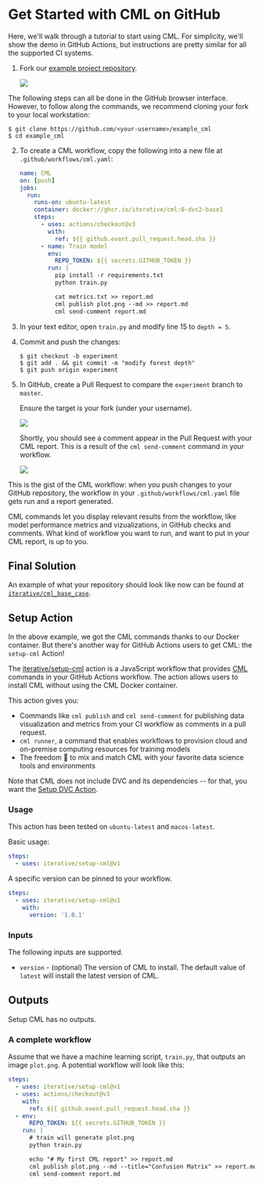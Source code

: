 # Get Started with CML on GitHub

Here, we'll walk through a tutorial to start using CML. For simplicity, we'll
show the demo in GitHub Actions, but instructions are pretty similar for all the
supported CI systems.

1. Fork our
   [example project repository](https://github.com/iterative/example_cml).

   ![](/img/fork_cml_project.png)

<admon type="tip">

The following steps can all be done in the GitHub browser interface. However, to
follow along the commands, we recommend cloning your fork to your local
workstation:

```cli
$ git clone https://github.com/<your-username>/example_cml
$ cd example_cml
```

</admon>

2. To create a CML workflow, copy the following into a new file at
   `.github/workflows/cml.yaml`:

   ```yaml
   name: CML
   on: [push]
   jobs:
     run:
       runs-on: ubuntu-latest
       container: docker://ghcr.io/iterative/cml:0-dvc2-base1
       steps:
         - uses: actions/checkout@v3
           with:
             ref: ${{ github.event.pull_request.head.sha }}
         - name: Train model
           env:
             REPO_TOKEN: ${{ secrets.GITHUB_TOKEN }}
           run: |
             pip install -r requirements.txt
             python train.py

             cat metrics.txt >> report.md
             cml publish plot.png --md >> report.md
             cml send-comment report.md
   ```

3. In your text editor, open `train.py` and modify line 15 to `depth = 5`.

4. Commit and push the changes:

   ```cli
   $ git checkout -b experiment
   $ git add . && git commit -m "modify forest depth"
   $ git push origin experiment
   ```

5. In GitHub, create a Pull Request to compare the `experiment` branch to
   `master`.

   <admon type="warn">

   Ensure the target is your fork (under your username).

   </admon>

   ![](/img/make_pr.png)

   Shortly, you should see a comment appear in the Pull Request with your CML
   report. This is a result of the `cml send-comment` command in your workflow.

   ![](/img/cml_first_report.png)

This is the gist of the CML workflow: when you push changes to your GitHub
repository, the workflow in your `.github/workflows/cml.yaml` file gets run and
a report generated.

CML commands let you display relevant results from the workflow, like model
performance metrics and vizualizations, in GitHub checks and comments. What kind
of workflow you want to run, and want to put in your CML report, is up to you.

## Final Solution

An example of what your repository should look like now can be found at
[`iterative/cml_base_case`](https://github.com/iterative/cml_base_case).

## Setup Action

In the above example, we got the CML commands thanks to our Docker container.
But there's another way for GitHub Actions users to get CML: the `setup-cml`
Action!

The [iterative/setup-cml](https://github.com/iterative/setup-cml) action is a
JavaScript workflow that provides [CML](https://cml.dev) commands in your GitHub
Actions workflow. The action allows users to install CML without using the CML
Docker container.

This action gives you:

- Commands like `cml publish` and `cml send-comment` for publishing data
  visualization and metrics from your CI workflow as comments in a pull request.
- `cml runner`, a command that enables workflows to provision cloud and
  on-premise computing resources for training models
- The freedom 🦅 to mix and match CML with your favorite data science tools and
  environments

Note that CML does not include DVC and its dependencies -- for that, you want the
[Setup DVC Action](https://github.com/iterative/setup-dvc).

### Usage

This action has been tested on `ubuntu-latest` and `macos-latest`.

Basic usage:

```yaml
steps:
  - uses: iterative/setup-cml@v1
```

A specific version can be pinned to your workflow.

```yaml
steps:
  - uses: iterative/setup-cml@v1
    with:
      version: '1.0.1'
```

### Inputs

The following inputs are supported.

- `version` - (optional) The version of CML to install. The default value of
  `latest` will install the latest version of CML.

## Outputs

Setup CML has no outputs.

### A complete workflow

Assume that we have a machine learning script, `train.py`, that outputs an image
`plot.png`. A potential workflow will look like this:

```yaml
steps:
  - uses: iterative/setup-cml@v1
  - uses: actions/checkout@v3
    with:
      ref: ${{ github.event.pull_request.head.sha }}
  - env:
      REPO_TOKEN: ${{ secrets.GITHUB_TOKEN }}
    run: |
      # train will generate plot.png
      python train.py

      echo "# My first CML report" >> report.md
      cml publish plot.png --md --title="Confusion Matrix" >> report.md
      cml send-comment report.md
```
